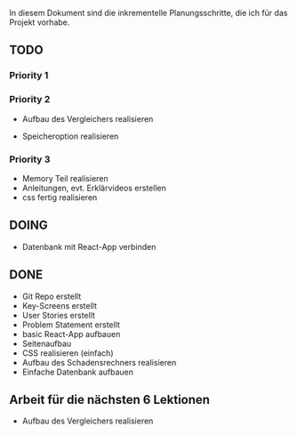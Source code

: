 In diesem Dokument sind die inkrementelle Planungsschritte, die ich für das Projekt vorhabe.

## TODO
### Priority 1

### Priority 2

- Aufbau des Vergleichers realisieren

- Speicheroption realisieren
###  Priority 3
- Memory Teil realisieren
- Anleitungen, evt. Erklärvideos erstellen
- css fertig realisieren

## DOING
- Datenbank mit React-App verbinden

## DONE
- Git Repo erstellt 
- Key-Screens erstellt
- User Stories erstellt
- Problem Statement erstellt
- basic React-App aufbauen
- Seitenaufbau 
- CSS realisieren (einfach)
- Aufbau des Schadensrechners realisieren
- Einfache Datenbank aufbauen

## Arbeit für die nächsten 6 Lektionen

- Aufbau des Vergleichers realisieren

